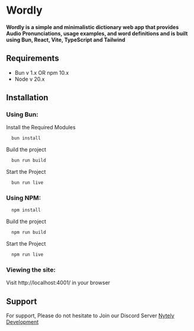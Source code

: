 # Wordly

#### Wordly is a simple and minimalistic dictionary web app that provides Audio Pronunciations, usage examples, and word definitions and is built using Bun, React, Vite, TypeScript and Tailwind

## Requirements

- Bun v 1.x OR npm 10.x
- Node v 20.x

## Installation

### Using Bun:

Install the Required Modules

```bash
  bun install
```

Build the project

```bash
  bun run build
```

Start the Project

```bash
  bun run live
```

### Using NPM:

```bash
  npm install
```

Build the project

```bash
  npm run build
```

Start the Project

```bash
  npm run live
```

### Viewing the site:

Visit http://localhost:4001/ in your browser

## Support

For support, Please do not hesitate to Join our Discord Server
[Nytely Development](https://discord.gg/g7Q56hWJ59)

